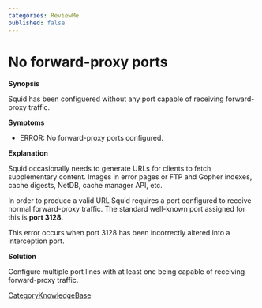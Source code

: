 ```yaml
---
categories: ReviewMe
published: false
---
```

# No forward-proxy ports

**Synopsis**

Squid has been configuered without any port capable of receiving
forward-proxy traffic.

**Symptoms**

  - ERROR: No forward-proxy ports configured.

**Explanation**

Squid occasionally needs to generate URLs for clients to fetch
supplementary content. Images in error pages or FTP and Gopher indexes,
cache digests, NetDB, cache manager API, etc.

In order to produce a valid URL Squid requires a port configured to
receive normal forward-proxy traffic. The standard well-known port
assigned for this is **port 3128**.

This error occurs when port 3128 has been incorrectly altered into a
interception port.

**Solution**

Configure multiple port lines with at least one being capable of
receiving forward-proxy traffic.

[CategoryKnowledgeBase](/CategoryKnowledgeBase)
